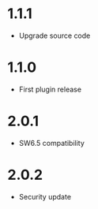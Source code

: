 # 1.1.1
- Upgrade source code

# 1.1.0
- First plugin release

# 2.0.1
- SW6.5 compatibility

# 2.0.2
- Security update

